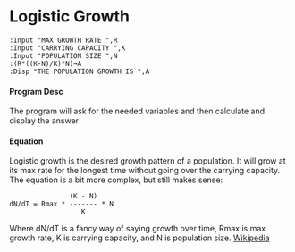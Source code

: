 # Logistic Growth

```
:Input "MAX GROWTH RATE ",R
:Input "CARRYING CAPACITY ",K
:Input "POPULATION SIZE ",N
:(R*((K-N)/K)*N)→A
:Disp "THE POPULATION GROWTH IS ",A
```

#### Program Desc

The program will ask for the needed variables and then calculate and display the answer

#### Equation

Logistic growth is the desired growth pattern of a population. It will grow at its max rate for the longest time without going over the carrying capacity. The equation is a bit more complex, but still makes sense:

                   (K - N)
    dN/dT = Rmax * ------- * N
                      K
    
Where dN/dT is a fancy way of saying growth over time, Rmax is max growth rate, K is carrying capacity, and N is population size. [Wikipedia](https://en.wikipedia.org/wiki/Population_growth)